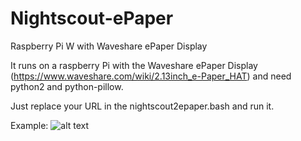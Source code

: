 # Nightscout-ePaper
Raspberry Pi W with Waveshare ePaper Display

It runs on a raspberry Pi with the Waveshare ePaper Display (https://www.waveshare.com/wiki/2.13inch_e-Paper_HAT) and need python2 and python-pillow.

Just replace your URL in the nightscout2epaper.bash and run it.

Example: ![alt text](https://github.com/tremor/Nightscout-ePaper/blob/master/20190302_105547.jpg)
